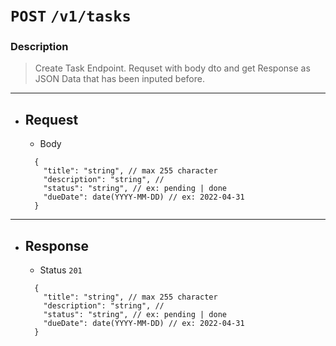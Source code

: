 # `POST` `/v1/tasks`
### Description
> Create Task Endpoint. Requset with body dto and get Response as JSON Data that has been inputed before.
---
- ## Request 
  - Body
  ```jsonc
    {
      "title": "string", // max 255 character
      "description": "string", // 
      "status": "string", // ex: pending | done
      "dueDate": date(YYYY-MM-DD) // ex: 2022-04-31
    }
  ```
---
- ## Response 
  - Status `201`
  ```jsonc
    {
      "title": "string", // max 255 character
      "description": "string", // 
      "status": "string", // ex: pending | done
      "dueDate": date(YYYY-MM-DD) // ex: 2022-04-31
    }
  ```
